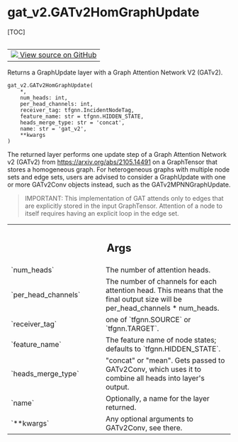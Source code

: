 <!-- lint-g3mark -->

# gat_v2.GATv2HomGraphUpdate

[TOC]

<!-- Insert buttons and diff -->

<table class="tfo-notebook-buttons tfo-api nocontent" align="left">
<td>
  <a target="_blank" href="https://github.com/tensorflow/gnn/tree/master/tensorflow_gnn/models/gat_v2/layers.py#L424-L476">
    <img src="https://www.tensorflow.org/images/GitHub-Mark-32px.png" />
    View source on GitHub
  </a>
</td>
</table>

Returns a GraphUpdate layer with a Graph Attention Network V2 (GATv2).

<pre class="devsite-click-to-copy prettyprint lang-py tfo-signature-link">
<code>gat_v2.GATv2HomGraphUpdate(
    *,
    num_heads: int,
    per_head_channels: int,
    receiver_tag: tfgnn.IncidentNodeTag,
    feature_name: str = tfgnn.HIDDEN_STATE,
    heads_merge_type: str = &#x27;concat&#x27;,
    name: str = &#x27;gat_v2&#x27;,
    **kwargs
)
</code></pre>

<!-- Placeholder for "Used in" -->

The returned layer performs one update step of a Graph Attention Network v2
(GATv2\) from <https://arxiv.org/abs/2105.14491> on a GraphTensor that stores a
homogeneous graph. For heterogeneous graphs with multiple node sets and edge
sets, users are advised to consider a GraphUpdate with one or more GATv2Conv
objects instead, such as the GATv2MPNNGraphUpdate.

> IMPORTANT: This implementation of GAT attends only to edges that are
> explicitly stored in the input GraphTensor. Attention of a node to itself
> requires having an explicit loop in the edge set.

<!-- Tabular view -->

 <table class="responsive fixed orange">
<colgroup><col width="214px"><col></colgroup>
<tr><th colspan="2"><h2 class="add-link">Args</h2></th></tr>

<tr>
<td>
`num_heads`<a id="num_heads"></a>
</td>
<td>
The number of attention heads.
</td>
</tr><tr>
<td>
`per_head_channels`<a id="per_head_channels"></a>
</td>
<td>
The number of channels for each attention head. This
means that the final output size will be per_head_channels * num_heads.
</td>
</tr><tr>
<td>
`receiver_tag`<a id="receiver_tag"></a>
</td>
<td>
one of `tfgnn.SOURCE` or `tfgnn.TARGET`.
</td>
</tr><tr>
<td>
`feature_name`<a id="feature_name"></a>
</td>
<td>
The feature name of node states; defaults to
`tfgnn.HIDDEN_STATE`.
</td>
</tr><tr>
<td>
`heads_merge_type`<a id="heads_merge_type"></a>
</td>
<td>
"concat" or "mean". Gets passed to GATv2Conv, which uses
it to combine all heads into layer's output.
</td>
</tr><tr>
<td>
`name`<a id="name"></a>
</td>
<td>
Optionally, a name for the layer returned.
</td>
</tr><tr>
<td>
`**kwargs`<a id="**kwargs"></a>
</td>
<td>
Any optional arguments to GATv2Conv, see there.
</td>
</tr>
</table>
